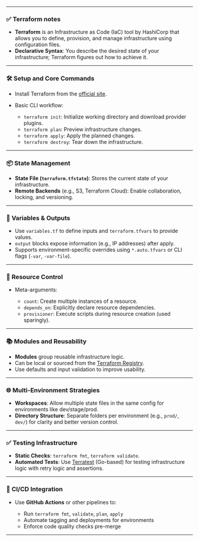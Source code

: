 
---

### ✅ **Terraform notes**

* **Terraform** is an Infrastructure as Code (IaC) tool by HashiCorp that allows you to define, provision, and manage infrastructure using configuration files.
* **Declarative Syntax**: You describe the desired state of your infrastructure; Terraform figures out how to achieve it.

---

### 🛠️ **Setup and Core Commands**

* Install Terraform from the [official site](https://terraform.io).
* Basic CLI workflow:

  * `terraform init`: Initialize working directory and download provider plugins.
  * `terraform plan`: Preview infrastructure changes.
  * `terraform apply`: Apply the planned changes.
  * `terraform destroy`: Tear down the infrastructure.

---

### 📦 **State Management**

* **State File (`terraform.tfstate`)**: Stores the current state of your infrastructure.
* **Remote Backends** (e.g., S3, Terraform Cloud): Enable collaboration, locking, and versioning.

---

### 🔧 **Variables & Outputs**

* Use `variables.tf` to define inputs and `terraform.tfvars` to provide values.
* `output` blocks expose information (e.g., IP addresses) after apply.
* Supports environment-specific overrides using `*.auto.tfvars` or CLI flags (`-var`, `-var-file`).

---

### 🧩 **Resource Control**

* Meta-arguments:

  * `count`: Create multiple instances of a resource.
  * `depends_on`: Explicitly declare resource dependencies.
  * `provisioner`: Execute scripts during resource creation (used sparingly).

---

### 📚 **Modules and Reusability**

* **Modules** group reusable infrastructure logic.
* Can be local or sourced from the [Terraform Registry](https://registry.terraform.io).
* Use defaults and input validation to improve usability.

---

### 🌐 **Multi-Environment Strategies**

* **Workspaces**: Allow multiple state files in the same config for environments like dev/stage/prod.
* **Directory Structure**: Separate folders per environment (e.g., `prod/`, `dev/`) for clarity and better version control.

---

### ✅ **Testing Infrastructure**

* **Static Checks**: `terraform fmt`, `terraform validate`.
* **Automated Tests**: Use [Terratest](https://terratest.gruntwork.io/) (Go-based) for testing infrastructure logic with retry logic and assertions.

---

### 🔄 **CI/CD Integration**

* Use **GitHub Actions** or other pipelines to:

  * Run `terraform fmt`, `validate`, `plan`, `apply`
  * Automate tagging and deployments for environments
  * Enforce code quality checks pre-merge

---
